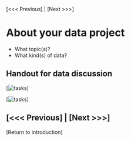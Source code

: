 [<<< Previous] | [Next >>>]  

# About your data project
* What topic(s)?
* What kind(s) of data?

## Handout for data discussion 

[![tasks](https://github.com/SouthernMethodistUniversity/ecology/blob/master/images/phlessons.PNG)]

[![tasks](https://github.com/DHRISMU/data/blob/master/images/3challenges.png)]


[<<< Previous] | [Next >>>]
-----
[Return to introduction]
